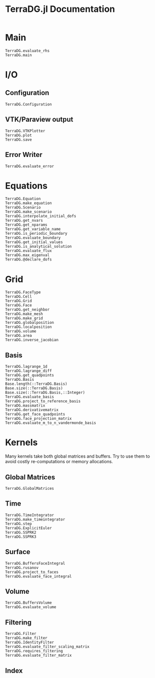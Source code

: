 # TerraDG.jl Documentation

```@contents
```

# Main
```@docs
TerraDG.evaluate_rhs
TerraDG.main
```
# I/O
## Configuration
```@docs
TerraDG.Configuration
```

## VTK/Paraview output
```@docs
TerraDG.VTKPlotter
TerraDG.plot
TerraDG.save
```

## Error Writer
```@docs
TerraDG.evaluate_error
```

# Equations
```@docs
TerraDG.Equation
TerraDG.make_equation
TerraDG.Scenario
TerraDG.make_scenario
TerraDG.interpolate_initial_dofs
TerraDG.get_nvars
TerraDG.get_nparams
TerraDG.get_variable_name
TerraDG.is_periodic_boundary
TerraDG.evaluate_boundary
TerraDG.get_initial_values
TerraDG.is_analytical_solution
TerraDG.evaluate_flux
TerraDG.max_eigenval
TerraDG.@declare_dofs
```

# Grid
```@docs
TerraDG.FaceType
TerraDG.Cell
TerraDG.Grid
TerraDG.Face
TerraDG.get_neighbor
TerraDG.make_mesh
TerraDG.make_grid
TerraDG.globalposition
TerraDG.localposition
TerraDG.volume
TerraDG.area
TerraDG.inverse_jacobian
```

## Basis
```@docs
TerraDG.lagrange_1d
TerraDG.lagrange_diff
TerraDG.get_quadpoints
TerraDG.Basis
Base.length(::TerraDG.Basis)
Base.size(::TerraDG.Basis)
Base.size(::TerraDG.Basis,::Integer)
TerraDG.evaluate_basis
TerraDG.project_to_reference_basis
TerraDG.massmatrix
TerraDG.derivativematrix
TerraDG.get_face_quadpoints
TerraDG.face_projection_matrix
TerraDG.evaluate_m_to_n_vandermonde_basis
```

# Kernels
Many kernels take both global matrices and buffers.
Try to use them to avoid costly re-computations or memory
allocations.

## Global Matrices
```@docs
TerraDG.GlobalMatrices
```

## Time
```@docs
TerraDG.TimeIntegrator
TerraDG.make_timeintegrator
TerraDG.step
TerraDG.ExplicitEuler
TerraDG.SSPRK2
TerraDG.SSPRK3
```
## Surface
```@docs
TerraDG.BuffersFaceIntegral
TerraDG.rusanov
TerraDG.project_to_faces
TerraDG.evaluate_face_integral
```

## Volume
```@docs
TerraDG.BuffersVolume
TerraDG.evaluate_volume
```

## Filtering
```@docs
TerraDG.Filter
TerraDG.make_filter
TerraDG.IdentityFilter
TerraDG.evaluate_filter_scaling_matrix
TerraDG.requires_filtering
TerraDG.evaluate_filter_matrix
```

## Index
```@index
```
